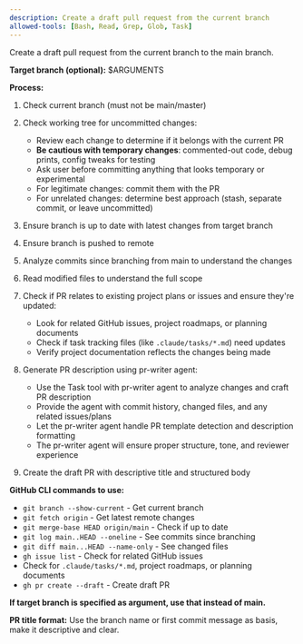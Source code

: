 ```yaml
---
description: Create a draft pull request from the current branch
allowed-tools: [Bash, Read, Grep, Glob, Task]
---
```


Create a draft pull request from the current branch to the main branch.

**Target branch (optional):** $ARGUMENTS

**Process:**
1. Check current branch (must not be main/master)
2. Check working tree for uncommitted changes:
   - Review each change to determine if it belongs with the current PR
   - **Be cautious with temporary changes**: commented-out code, debug prints, config tweaks for testing
   - Ask user before committing anything that looks temporary or experimental
   - For legitimate changes: commit them with the PR
   - For unrelated changes: determine best approach (stash, separate commit, or leave uncommitted)
3. Ensure branch is up to date with latest changes from target branch
4. Ensure branch is pushed to remote
5. Analyze commits since branching from main to understand the changes
6. Read modified files to understand the full scope
7. Check if PR relates to existing project plans or issues and ensure they're updated:
   - Look for related GitHub issues, project roadmaps, or planning documents
   - Check if task tracking files (like `.claude/tasks/*.md`) need updates
   - Verify project documentation reflects the changes being made
8. Generate PR description using pr-writer agent:
   - Use the Task tool with pr-writer agent to analyze changes and craft PR description
   - Provide the agent with commit history, changed files, and any related issues/plans
   - Let the pr-writer agent handle PR template detection and description formatting
   - The pr-writer agent will ensure proper structure, tone, and reviewer experience

9. Create the draft PR with descriptive title and structured body

**GitHub CLI commands to use:**
- `git branch --show-current` - Get current branch
- `git fetch origin` - Get latest remote changes
- `git merge-base HEAD origin/main` - Check if up to date
- `git log main..HEAD --oneline` - See commits since branching
- `git diff main...HEAD --name-only` - See changed files
- `gh issue list` - Check for related GitHub issues
- Check for `.claude/tasks/*.md`, project roadmaps, or planning documents
- `gh pr create --draft` - Create draft PR

**If target branch is specified as argument, use that instead of main.**

**PR title format:** Use the branch name or first commit message as basis, make it descriptive and clear.